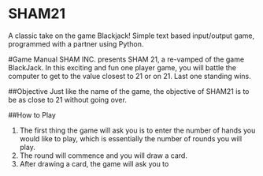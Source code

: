 # SHAM21
A classic take on the game Blackjack! Simple text based input/output game, programmed with a partner using Python. 

#Game Manual
SHAM INC. presents SHAM 21, a re-vamped of the game BlackJack. In this exciting and fun one player game, you will battle the computer to get to the value closest to 21 or on 21. Last one standing wins.

##Objective 
Just like the name of the game, the objective of SHAM21 is to be as close to 21 without going over. 

##How to Play
1. The first thing the game will ask you is to enter the number of hands you would like to play, which is essentially the number of rounds you will play.
2. The round will commence and you will draw a card.
3. After drawing a card, the game will ask you to  

